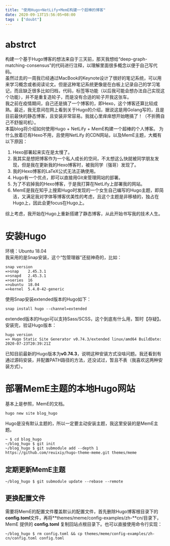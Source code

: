 ```yaml
---
title: "使用Hugo+NetLify+MemE构建一个超棒的博客"
date: 2020-09-13T15:56:05+08:00
tags : ["doubt"]
---
```


# abstrct
构建一个基于Hugo博客的想法来自于三天前，那天我想给“deep-graph-matching-consensus”的代码进行注释，以理解里面很多概念以便于自己写代码。  
虽然过去的一周我已经通过MacBook的Keynote设计了很好的笔记系统，可以用来学习概念或者阅读论文。但是这种笔记系统更像是在白板上记录自己的学习笔记，而且缺乏很多比如归档，代码，标签等功能（以后我可能会想办法自己实现这个功能），并不是重复造轮子，而是没有合适的轮子开我这张车。  
我之前在疫情期间，自己还是搞了一个博客的，即Hexo，这个博客还算比较成熟。最近，我无意间在网上看到关于Hugo的介绍，据说这是用Golang写的，且是目前最快的静态博客，且安装非常容易。我就心里痒痒想开始瞎搞了！（不折腾自己不舒服司机）。  
本篇blog将介绍如何使用Hugo + NetLify + MemE构建一个超棒的个人博客。  为什么放着已有Hexo不用，且使用NetLify 的CDN网站，以及MemE主题，大概有以下原因：
1. Hexo部署起来实在是太慢了。
2. 我其实是想把博客作为一个私人成长的空间，不太想这么快就被同学朋友发现，但是我在更新我的Hexo博客时，被我同学（强哥）发现了。
3. 我的Hexo博客的LaTeX公式无法正确使用。
4. Hugo有一个优点，即可以直接用Git来管理网站的部署。
5. 为了不宕掉我的Hexo博客，于是我打算在NetLify上部署我的网站。
6. MemE是我在知乎上搜索Hugo时发现的一个女生自己编写的Hugo主题，即简洁，又满足我对字体等博客优美性的考虑，且这个主题是非移植的，独占在Hugo上，因此会更focus在Hugo上。  

综上考虑，我开始在Hugo上重新搭建了静态博客，从此开始书写我的技术人生。

# 安装Hugo
环境：Ubuntu 18.04  
我采用的是Snap安装，这个“包管理器”还挺神奇的，比如：
```
snap version
=>snap    2.45.3.1
=>snapd   2.45.3.1
=>series  16
=>ubuntu  18.04
=>kernel  5.4.0-42-generic
```
使用Snap安装extended版本的Hugo如下：
```
snap install hugo --channel=extended
```
extended版本的Hugo可以支持Sass/SCSS，这个到底有什么用，暂时【存疑】。
安装完，验证Hugo版本：
```
hugo version
=> Hugo Static Site Generator v0.74.3/extended linux/amd64 BuildDate: 2020-07-23T20:39:21Z
```
已知目前最新的Hugo版本为**v0.74.3**，说明这种安装方式没啥问题。我还看到有通过源码安装，并配置PATH路径的方法，还没试过，暂且不表（我喜欢这两种安装方式）。

# 部署MemE主题的本地Hugo网站
基本上是参照，MemE的文档。
```
hugo new site blog_hugo
```
Hugo是没有默认主题的，所以一定要主动安装主题，我这里安装的是MemE主题。
```
~ $ cd blog_hugo
~/blog_hugo $ git init
~/blog_hugo $ git submodule add --depth 1 https://github.com/reuixiy/hugo-theme-meme.git themes/meme
```
## 定期更新MemE主题
```
~/blog_hugo $ git submodule update --rebase --remote
```
## 更换配置文件
需要将MemE的配置文件覆盖默认的配置文件，首先删除Hugo博客根目录下的**config.toml**文件，再将**themes/meme/config-examples/zh-**cn/目录下，MemE 提供的 **config.toml** 复制回站点根目录下。也可以直接使用命令行实现：
```
~/blog_hugo $ rm config.toml && cp themes/meme/config-examples/zh-cn/config.toml config.toml
```

